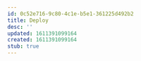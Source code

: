 ```yaml
---
id: 0c52e716-9c80-4c1e-b5e1-361225d492b2
title: Deploy
desc: ''
updated: 1611391099164
created: 1611391099164
stub: true
---
```

